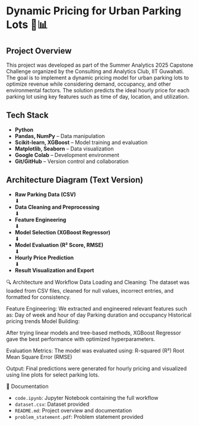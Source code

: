 # Dynamic Pricing for Urban Parking Lots 🚗📊

##  Project Overview

This project was developed as part of the Summer Analytics 2025 Capstone Challenge organized by the Consulting and Analytics Club, IIT Guwahati. The goal is to implement a dynamic pricing model for urban parking lots to optimize revenue while considering demand, occupancy, and other environmental factors. The solution predicts the ideal hourly price for each parking lot using key features such as time of day, location, and utilization.

##  Tech Stack

- **Python**
- **Pandas, NumPy** – Data manipulation
- **Scikit-learn, XGBoost** – Model training and evaluation
- **Matplotlib, Seaborn** – Data visualization
- **Google Colab** – Development environment
- **Git/GitHub** – Version control and collaboration

##  Architecture Diagram (Text Version)

- **Raw Parking Data (CSV)**  
  ⬇  
- **Data Cleaning and Preprocessing**  
  ⬇  
- **Feature Engineering**  
  ⬇  
- **Model Selection (XGBoost Regressor)**  
  ⬇  
- **Model Evaluation (R² Score, RMSE)**  
  ⬇  
- **Hourly Price Prediction**  
  ⬇  
- **Result Visualization and Export**

🔍 Architecture and Workflow
Data Loading and Cleaning:
The dataset was loaded from CSV files, cleaned for null values, incorrect entries, and formatted for consistency.

Feature Engineering:
We extracted and engineered relevant features such as:
Day of week and hour of day
Parking duration and occupancy
Historical pricing trends
Model Building:

After trying linear models and tree-based methods, XGBoost Regressor gave the best performance with optimized hyperparameters.

Evaluation Metrics:
The model was evaluated using:
R-squared (R²)
Root Mean Square Error (RMSE)

Output:
Final predictions were generated for hourly pricing and visualized using line plots for select parking lots.

📄 Documentation  
- `code.ipynb`: Jupyter Notebook containing the full workflow  
- `dataset.csv`: Dataset provided  
- `README.md`: Project overview and documentation  
- `problem_statement.pdf`: Problem statement provided





